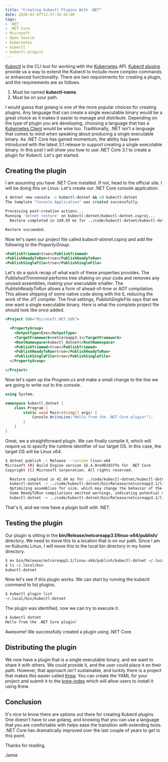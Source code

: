 ```yaml
---
title: "Creating Kubectl Plugins With .NET"
date: 2020-03-07T12:57:16-05:00
tags:
- .NET 
- .NET Core
- Microsoft
- Open Source
- Kubernetes
- kubectl
- kubectl-plugins
---
```


[Kubectl](https://kubernetes.io/docs/reference/kubectl/overview/) is the CLI tool for working with the [Kubernetes](https://kubernetes.io/) API. [Kubectl plugins](https://kubernetes.io/docs/tasks/extend-kubectl/kubectl-plugins/) provide us a way to extend the Kubectl to include more complex commands or enhanced functionality. There are two requirements for creating a plugin, and the requirements are as follows.

1. Must be named **kubectl-name**.
2. Must be on your path.

I would guess that golang is one of the more popular choices for creating plugins. Any language that can create a single executable binary would be a great choice as it makes it easier to manage and distribute. Depending on the type of plugin you are developing, choosing a language that has a [Kubernetes Client](https://kubernetes.io/docs/reference/using-api/client-libraries/) would be wise too. Traditionally, .NET isn't a language that comes to mind when speaking about producing a single executable binary. As .NET Core has gained momentum, the ability has been introduced with the latest 3.1 release to support creating a single executable binary. In this post I will show you how to use .NET Core 3.1 to create a plugin for Kubectl. Let's get started.

## Creating the plugin

I am assuming you have .NET Core installed. If not, head to the official site. I will be doing this on Linux. Let's create our .NET Core console application.

```bash
$ dotnet new console -o kubectl-dotnet && cd kubectl-dotnet
The template "Console Application" was created successfully.

Processing post-creation actions...
Running 'dotnet restore' on kubectl-dotnet/kubectl-dotnet.csproj...
  Restore completed in 149.95 ms for ../code/kubectl-dotnet/kubectl-dotnet.csproj.

Restore succeeded.
```

Now let's open our project file called *kubectl-dotnet.csproj* and add the following to the *PropertyGroup*.

```xml
<PublishTrimmed>true</PublishTrimmed>
<PublishReadyToRun>true</PublishReadyToRun>
<PublishSingleFile>true</PublishSingleFile>
```

Let's do a quick recap of what each of these properties provides. The *PublishedTrimmmed* performs tree shaking on your code and removes any unused assemblies, making your executable smaller. The *PublishReadyToRun* allows a form of ahead-of-time or AOT compilation. This allows shipping of some native code along with the IL reducing the work of the JIT compiler. The final settings, *PublishSingleFile* says that we one want a single executable binary. Here is what the complete project file should look like once added.

```xml
<Project Sdk="Microsoft.NET.Sdk">

  <PropertyGroup>
    <OutputType>Exe</OutputType>
    <TargetFramework>netcoreapp3.1</TargetFramework>
    <RootNamespace>kubectl_dotnet</RootNamespace>
    <PublishTrimmed>true</PublishTrimmed>
    <PublishReadyToRun>true</PublishReadyToRun>
    <PublishSingleFile>true</PublishSingleFile>
  </PropertyGroup>

</Project>
```

Now let's open up the *Program.cs* and make a small change to the line we are going to write out to the console.

```csharp
using System;

namespace kubectl_dotnet {
    class Program {
        static void Main(string[] args) {
            Console.WriteLine("Hello from the .NET Core plugin!");
        }
    }
}
```

Great, we a straightforward plugin. We can finally compile it, which will require us to specify the runtime identifier of our target OS. In this case, the target OS will be Linux x64.

```bash
$ dotnet publish -c Release --runtime linux-x64
Microsoft (R) Build Engine version 16.4.0+e901037fe for .NET Core
Copyright (C) Microsoft Corporation. All rights reserved.

  Restore completed in 42.04 ms for ../code/kubectl-dotnet/kubectl-dotnet.csproj.
  kubectl-dotnet -> ../code/kubectl-dotnet/bin/Release/netcoreapp3.1/linux-x64/kubectl-dotnet.dll
  Optimizing assemblies for size, which may change the behavior of the app. Be sure to test after publishing. See: https://aka.ms/dotnet-illink
  Some ReadyToRun compilations emitted warnings, indicating potential missing dependencies. Missing dependencies could potentially cause runtime failures. To show the warnings, set the PublishReadyToRunShowWarnings property to true.
  kubectl-dotnet -> ../code/kubectl-dotnet/bin/Release/netcoreapp3.1/linux-x64/publish/
```

That's it, and we now have a plugin built with .NET.

## Testing the plugin

Our plugin is sitting in the **bin/Release/netcoreapp3.1/linux-x64/publish/** directory. We need to move this to a location that is on our path. Since I am on Kubuntu Linux, I will move this to the local bin directory in my home directory.

```bash
$ mv bin/Release/netcoreapp3.1/linux-x64/publish/kubectl-dotnet ~/.local/bin
$ ls ~/.local/bin
kubectl-dotnet
```

Now let's see if this plugin works. We can start by running the kubectl command to list plugins.

```bash
$ kubectl plugin list
~/.local/bin/kubectl-dotnet
```

The plugin was identified, now we can try to execute it.

```bash
$ kubectl dotnet
Hello from the .NET Core plugin!
```

Awesome! We successfully created a plugin using .NET Core.

## Distributing the plugin

We now have a plugin that is a single executable binary, and we want to share it with others. We could provide it, and the user could place it on their path. However, that approach isn't sustainable, and luckily there is a project that makes this easier called [Krew](https://krew.sigs.k8s.io/). You can create the YAML for your project and submit it to the [krew-index](https://github.com/kubernetes-sigs/krew-index/tree/master/plugins) which will allow users to install it using Krew.

## Conclusion

It's nice to know there are options out there for creating Kubectl plugins. One doesn't have to use golang, and knowing that you can use a language that you are comfortable with helps ease the transition with extending tools. .NET Core has dramatically improved over the last couple of years to get to this point.

Thanks for reading,

Jamie
